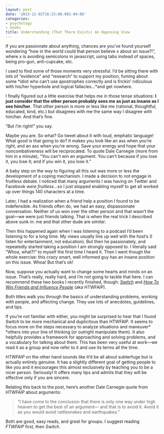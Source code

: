 ```yaml
---
layout: post
date: '2013-11-02T16:25:00.001-04:00'
categories:
- psychology
- books
title: Understanding (That There Exists) An Opposing View
---
```


If you are passionate about anything, chances are you’ve found yourself wondering “how in the world could that person believe *x* about an issue?!”, where *x* is avoiding semicolons in javascript, using tabs instead of spaces, being pro-gun, anti-cupcake, etc.

I used to find some of those moments very stressful. I’d be sitting there with lots of “evidence” and “research” to support my position, fuming about some *idiot who can’t use apostrophes correctly and is frickin’ ridiculous with his/her hyperbole and logical fallacies…*and get nowhere.

I finally figured out a little exercise that helps me in those tense situations: **I just consider that the other person probably sees me as just as insane as I see him/her**. That other person is more or less like me (rational, thoughtful, educated, kind, etc.) but disagrees with me the same way I disagree with him/her. And that’s fine.

“But *I’m* right!” you say.

Maybe you are. So what? Go tweet about it with loud, emphatic language! What good is that going to do? It makes you look like an ass when you’re right, and an ass when you’re wrong. Save your energy and hope that your noncombativeness will be reciprocated. To quote Dale Carnegie (more from him in a minute), “You can't win an argument. You can't because if you lose it, you lose it; and if you win it, you lose it.”

A baby step on the way to figuring all this out was more or less the development of a coping mechanism. I made a decision to not engage in fruitless debate. I noticed that many arguments I was having on Twitter and Facebook *were fruitless*…so I just stopped enabling myself to get all worked up over things 140 characters at a time.

Later, I had a realization when a friend help a position I found to be indefensible. As friends often do, we had an easy, dispassionate conversation. Neither of us won over the other person and that wasn’t the goal—we were just friends talking. That is when the real trick I described above sunk in: me and that other dude are *similar*.

Then this happened again when I was listening to a podcast I’d been listening to for a long time. My views usually line up well with the host’s (I listen for entertainment, not education). But then he passionately, and repeatedly started taking a position I am strongly opposed to. I literally said “Whoa, what?!” to myself the first time I heard it. Then I went though the whole exercise: this crazy smart, well informed guy has an insane position on this issue. Whoa! But that’s ok!

Now, suppose you actually want to change some hearts and minds on an issue. That’s really, really hard, and I’m not going to tackle that here. I can recommend these two books I recently finished, though: *[Switch](http://www.amazon.com/Switch-Change-Things-When-Hard/dp/0385528752)* and [*How To Win Friends and Influence People*](http://www.amazon.com/How-Win-Friends-Influence-People/dp/0671723650) (aka HTWFAIP).

Both titles walk you through the basics of understanding problems, working with people, and affecting change. They use lots of anecdotes, guidelines, and tips. 

If you’re not familiar with either, you might be surprised to hear that I found *Switch* to be more mechanical and duplicitous than HTWFAIP. It seems to focus more on the steps necessary to analyze situations and maneuver* *others into your line of thinking (or outright manipulate them). It also helpfully provides a framework for approaching and solving problems, and a vocabulary for talking about them. This has been very useful at work—we read it as a group and now refer to it and use its terms all the time.

*HTWFAIP* on the other hand sounds like it’d be all about subterfuge but is actually entirely genuine. It has a slightly different goal of getting people to like you and it encourages this almost exclusively by teaching you to be a nicer person. Seriously! It offers many tips and admits that they will be effective only if you are sincere.

Relating this back to the post, here’s another Dale Carnegie quote from HTWFAIP about arguments:

> “I have come to the conclusion that there is only one way under high heaven to get the best of an argument— and that is to avoid it. Avoid it as you would avoid rattlesnakes and earthquakes.”

Both are good, easy reads, and great for groups. I suggest reading *FTWFAIP* first, then *Switch.*